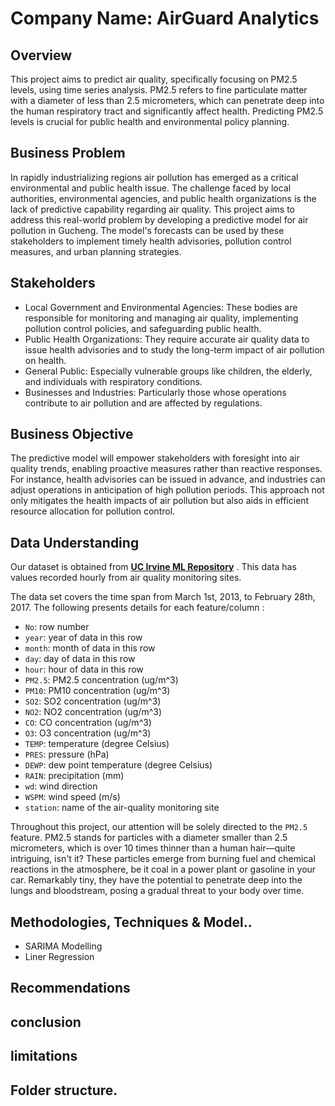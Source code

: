 # Company Name: AirGuard Analytics 
## Overview
This project aims to predict air quality, specifically focusing on PM2.5 levels, using time series analysis. PM2.5 refers to fine particulate matter with a diameter of less than 2.5 micrometers, which can penetrate deep into the human respiratory tract and significantly affect health. Predicting PM2.5 levels is crucial for public health and environmental policy planning.
## Business Problem

In rapidly industrializing regions air pollution has emerged as a critical environmental and public health issue. The challenge faced by local authorities, environmental agencies, and public health organizations is the lack of predictive capability regarding air quality. This project aims to address this real-world problem by developing a predictive model for air pollution in Gucheng. The model's forecasts can be used by these stakeholders to implement timely health advisories, pollution control measures, and urban planning strategies.

## Stakeholders

- Local Government and Environmental Agencies: These bodies are responsible for monitoring and managing air quality, implementing pollution control policies, and safeguarding public health.
- Public Health Organizations: They require accurate air quality data to issue health advisories and to study the long-term impact of air pollution on health.
- General Public: Especially vulnerable groups like children, the elderly, and individuals with respiratory conditions.
- Businesses and Industries: Particularly those whose operations contribute to air pollution and are affected by regulations.

## Business Objective

The predictive model will empower stakeholders with foresight into air quality trends, enabling proactive measures rather than reactive responses. For instance, health advisories can be issued in advance, and industries can adjust operations in anticipation of high pollution periods. This approach not only mitigates the health impacts of air pollution but also aids in efficient resource allocation for pollution control.

## Data Understanding

Our dataset is obtained from __[UC Irvine ML Repository](https://archive.ics.uci.edu/dataset/381/beijing+pm2+5+data)__ . This data has values recorded hourly from air quality monitoring sites.<br>

The data set covers the time span from March 1st, 2013, to February 28th, 2017. The following presents details for each feature/column : <br>

- `No`: row number
- `year`: year of data in this row
- `month`: month of data in this row
- `day`: day of data in this row
- `hour`: hour of data in this row
- `PM2.5`: PM2.5 concentration (ug/m^3)
- `PM10`: PM10 concentration (ug/m^3)
- `SO2`: SO2 concentration (ug/m^3)
- `NO2`: NO2 concentration (ug/m^3)
- `CO`: CO concentration (ug/m^3)
- `O3`: O3 concentration (ug/m^3)
- `TEMP`: temperature (degree Celsius)
- `PRES`: pressure (hPa)
- `DEWP`: dew point temperature (degree Celsius)
- `RAIN`: precipitation (mm)
- `wd`: wind direction
- `WSPM`: wind speed (m/s)
- `station`: name of the air-quality monitoring site <br>


Throughout this project, our attention will be solely directed to the `PM2.5 `feature. PM2.5 stands for particles with a diameter smaller than 2.5 micrometers, which is over 10 times thinner than a human hair—quite intriguing, isn't it? These particles emerge from burning fuel and chemical reactions in the atmosphere, be it coal in a power plant or gasoline in your car. Remarkably tiny, they have the potential to penetrate deep into the lungs and bloodstream, posing a gradual threat to your body over time.

## Methodologies, Techniques & Model..
- SARIMA Modelling
- Liner Regression

## Recommendations

## conclusion

## limitations

## Folder structure.
